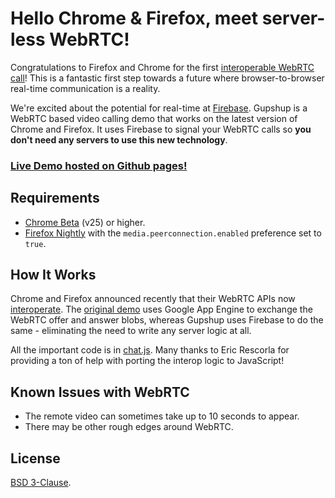 Hello Chrome & Firefox, meet server-less WebRTC!
================================================
Congratulations to Firefox and Chrome for the first
[interoperable WebRTC call](https://hacks.mozilla.org/2013/02/hello-chrome-its-firefox-calling/)!
This is a fantastic first step towards a future where browser-to-browser
real-time communication is a reality.

We're excited about the potential for real-time at [Firebase](https://www.firebase.com/). Gupshup is
a WebRTC based video calling demo that works on the latest version
of Chrome and Firefox. It uses Firebase to signal your WebRTC calls so **you
don't need any servers to use this new technology**.

### [Live Demo hosted on Github pages!](http://firebase.github.io/gupshup)

Requirements
------------
* [Chrome Beta](https://www.google.com/intl/en/chrome/browser/beta.html) (v25) or higher.
* [Firefox Nightly](http://nightly.mozilla.org/) with the `media.peerconnection.enabled` preference set to `true`.

How It Works
------------
Chrome and Firefox announced recently that their WebRTC APIs now
[interoperate](http://www.webrtc.org/interop). The
[original demo](https://code.google.com/p/webrtc-samples/source/browse/trunk/apprtc/)
uses Google App Engine to exchange the WebRTC offer and answer blobs, whereas
Gupshup uses Firebase to do the same - eliminating the need to write any server
logic at all.

All the important code is in
[chat.js](https://github.com/firebase/gupshup/blob/gh-pages/js/chat.js). Many
thanks to Eric Rescorla for providing a ton of help with porting the interop
logic to JavaScript!

Known Issues with WebRTC
------------------------
* The remote video can sometimes take up to 10 seconds to appear.
* There may be other rough edges around WebRTC.

License
-------
[BSD 3-Clause](http://opensource.org/licenses/BSD-3-Clause).
